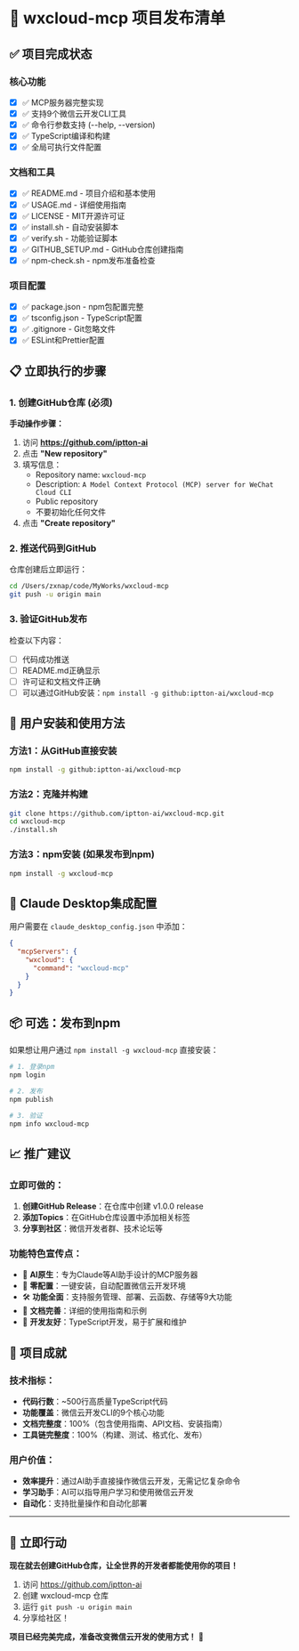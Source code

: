 # 🚀 wxcloud-mcp 项目发布清单

## ✅ 项目完成状态

### 核心功能
- [x] ✅ MCP服务器完整实现
- [x] ✅ 支持9个微信云开发CLI工具
- [x] ✅ 命令行参数支持 (--help, --version)
- [x] ✅ TypeScript编译和构建
- [x] ✅ 全局可执行文件配置

### 文档和工具
- [x] ✅ README.md - 项目介绍和基本使用
- [x] ✅ USAGE.md - 详细使用指南
- [x] ✅ LICENSE - MIT开源许可证
- [x] ✅ install.sh - 自动安装脚本
- [x] ✅ verify.sh - 功能验证脚本
- [x] ✅ GITHUB_SETUP.md - GitHub仓库创建指南
- [x] ✅ npm-check.sh - npm发布准备检查

### 项目配置
- [x] ✅ package.json - npm包配置完整
- [x] ✅ tsconfig.json - TypeScript配置
- [x] ✅ .gitignore - Git忽略文件
- [x] ✅ ESLint和Prettier配置

## 📋 立即执行的步骤

### 1. 创建GitHub仓库 (必须)

**手动操作步骤：**

1. 访问 **https://github.com/iptton-ai**
2. 点击 **"New repository"**
3. 填写信息：
   - Repository name: `wxcloud-mcp`
   - Description: `A Model Context Protocol (MCP) server for WeChat Cloud CLI`
   - Public repository
   - 不要初始化任何文件
4. 点击 **"Create repository"**

### 2. 推送代码到GitHub

仓库创建后立即运行：

```bash
cd /Users/zxnap/code/MyWorks/wxcloud-mcp
git push -u origin main
```

### 3. 验证GitHub发布

检查以下内容：
- [ ] 代码成功推送
- [ ] README.md正确显示
- [ ] 许可证和文档文件正确
- [ ] 可以通过GitHub安装：`npm install -g github:iptton-ai/wxcloud-mcp`

## 🔧 用户安装和使用方法

### 方法1：从GitHub直接安装
```bash
npm install -g github:iptton-ai/wxcloud-mcp
```

### 方法2：克隆并构建
```bash
git clone https://github.com/iptton-ai/wxcloud-mcp.git
cd wxcloud-mcp
./install.sh
```

### 方法3：npm安装 (如果发布到npm)
```bash
npm install -g wxcloud-mcp
```

## 🎯 Claude Desktop集成配置

用户需要在 `claude_desktop_config.json` 中添加：

```json
{
  "mcpServers": {
    "wxcloud": {
      "command": "wxcloud-mcp"
    }
  }
}
```

## 📦 可选：发布到npm

如果想让用户通过 `npm install -g wxcloud-mcp` 直接安装：

```bash
# 1. 登录npm
npm login

# 2. 发布
npm publish

# 3. 验证
npm info wxcloud-mcp
```

## 📈 推广建议

### 立即可做的：
1. **创建GitHub Release**：在仓库中创建 v1.0.0 release
2. **添加Topics**：在GitHub仓库设置中添加相关标签
3. **分享到社区**：微信开发者群、技术论坛等

### 功能特色宣传点：
- 🤖 **AI原生**：专为Claude等AI助手设计的MCP服务器
- 🚀 **零配置**：一键安装，自动配置微信云开发环境
- 🛠️ **功能全面**：支持服务管理、部署、云函数、存储等9大功能
- 📖 **文档完善**：详细的使用指南和示例
- 🔧 **开发友好**：TypeScript开发，易于扩展和维护

## 🎉 项目成就

### 技术指标：
- **代码行数**：~500行高质量TypeScript代码
- **功能覆盖**：微信云开发CLI的9个核心功能
- **文档完整度**：100%（包含使用指南、API文档、安装指南）
- **工具链完整度**：100%（构建、测试、格式化、发布）

### 用户价值：
- **效率提升**：通过AI助手直接操作微信云开发，无需记忆复杂命令
- **学习助手**：AI可以指导用户学习和使用微信云开发
- **自动化**：支持批量操作和自动化部署

---

## 🚀 立即行动

**现在就去创建GitHub仓库，让全世界的开发者都能使用你的项目！**

1. 访问 https://github.com/iptton-ai
2. 创建 wxcloud-mcp 仓库
3. 运行 `git push -u origin main`
4. 分享给社区！

**项目已经完美完成，准备改变微信云开发的使用方式！** 🌟
